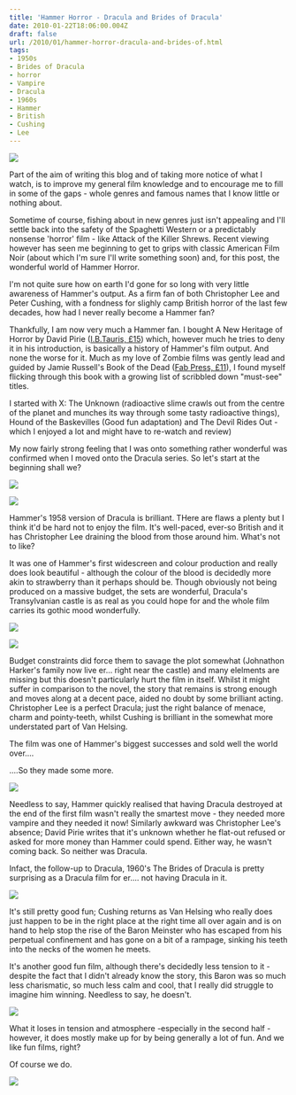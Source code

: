 ```yaml
---
title: 'Hammer Horror - Dracula and Brides of Dracula'
date: 2010-01-22T18:06:00.004Z
draft: false
url: /2010/01/hammer-horror-dracula-and-brides-of.html
tags: 
- 1950s
- Brides of Dracula
- horror
- Vampire
- Dracula
- 1960s
- Hammer
- British
- Cushing
- Lee
---
```


![](/blogspot/AVvXsEiQ8EGTxornXfn42meohJfmtn0-HZw_4N73mbEn5VCJUJs3g-v9Jp-h9t771vN-a-mTogMnvRwkP4D6DhSqzoAAJnmVJLHaO44Zqyur_elLtZFc9soHF2Zo-hdw15GffPfwNMQJKeFcCEo/s400/logo2006c.jpg)  
  
Part of the aim of writing this blog and of taking more notice of what I watch, is to improve my general film knowledge and to encourage me to fill in some of the gaps - whole genres and famous names that I know little or nothing about.  
  
Sometime of course, fishing about in new genres just isn't appealing and I'll settle back into the safety of the Spaghetti Western or a predictably nonsense 'horror' film - like Attack of the Killer Shrews. Recent viewing however has seen me beginning to get to grips with classic American Film Noir (about which I'm sure I'll write something soon) and, for this post, the wonderful world of Hammer Horror.  
  
I'm not quite sure how on earth I'd gone for so long with very little awareness of Hammer's output. As a firm fan of both Christopher Lee and Peter Cushing, with a fondness for slighly camp British horror of the last few decades, how had I never really become a Hammer fan?  
  
Thankfully, I am now very much a Hammer fan. I bought A New Heritage of Horror by David Pirie ([I.B.Tauris, £15](http://www.ibtauris.com/display.asp?K=9781845114824&sf_01=CAUTHOR&st_03=Heritage+of+horror&sf_02=CTITLE&sf_03=KEYWORD&sf_04=identifier&m=1&dc=2)) which, however much he tries to deny it in his introduction, is basically a history of Hammer's film output. And none the worse for it. Much as my love of Zombie films was gently lead and guided by Jamie Russell's Book of the Dead ([Fab Press, £11](http://www.fabpress.com/vsearch.php?CO=FAB062)), I found myself flicking through this book with a growing list of scribbled down "must-see" titles.  
  
I started with X: The Unknown (radioactive slime crawls out from the centre of the planet and munches its way through some tasty radioactive things), Hound of the Baskevilles (Good fun adaptation) and The Devil Rides Out - which I enjoyed a lot and might have to re-watch and review)  
  
My now fairly strong feeling that I was onto something rather wonderful was confirmed when I moved onto the Dracula series. So let's start at the beginning shall we?  
  
![](/blogspot/AVvXsEgykDkH0IbPfv2XZ5ggY1aaoVziye887aoiBs7CKHtrV6ofWmBj8ZSx9k1cllCP7MW2qrSI5cTEEEd_B8XKCiRD5pM0DDgMwWm9mKoxQMSv4UPZu6ONlGxQ8THkD55JvSSp1d6YdPfLvJI/s400/POSTER%20-%20DRACULA%20(C.LEE)-1.JPG)  
  
![](/blogspot/AVvXsEgjthYhhEXkGFAikcy6cHpWm_7Hfb917bG2qytqkjAfJu-rpDaXn7J2qF2zIcV7LFs4Ix_3nm34XMel_U8ynPsPbE1_rK2hLQ0RmK-QSIcG__o5nBVGc9ArcdIwxnx1shcqese9PUtGPVg/s400/drac01.jpg)  
  
Hammer's 1958 version of Dracula is brilliant. THere are flaws a plenty but I think it'd be hard not to enjoy the film. It's well-paced, ever-so British and it has Christopher Lee draining the blood from those around him. What's not to like?  
  
It was one of Hammer's first widescreen and colour production and really does look beautiful - although the colour of the blood is decidedly more akin to strawberry than it perhaps should be. Though obviously not being produced on a massive budget, the sets are wonderful, Dracula's Transylvanian castle is as real as you could hope for and the whole film carries its gothic mood wonderfully.  
  
![](/blogspot/AVvXsEjv_uwcVIlb1kY3Tg4i14_pOzwOFiPvnvtfduyn9xP50f82PwxMzz-CU9y8CcO3JK6edn5xGEFxCZ1WusNRNXGj8VaQ-tQr312-1v6pxc64Q6YzY1-SzlX7Bf8hijVSGYqqtgccmn8FCMM/s400/drac02.jpg)  
  
![](/blogspot/AVvXsEjMZ3D_C3y1sZcUZyhD5k9MzxZ265UUujHMQm5Ya2quwEctO1_ybuM8UCDNd0LRLXXTh-o6-XZpPy_zOZs1SS4RTRufTaqHfmkjze8uYqamPCMTM8VqqrJ9FcyG3etm8J9qbhnB6Ei1QEc/s400/drac03.jpg)  
  
Budget constraints did force them to savage the plot somewhat (Johnathon Harker's family now live er... right near the castle) and many elelments are missing but this doesn't particularly hurt the film in itself. Whilst it might suffer in comparison to the novel, the story that remains is strong enough and moves along at a decent pace, aided no doubt by some brilliant acting. Christopher Lee is a perfect Dracula; just the right balance of menace, charm and pointy-teeth, whilst Cushing is brilliant in the somewhat more understated part of Van Helsing.  
  
The film was one of Hammer's biggest successes and sold well the world over....  
  
....So they made some more.  
  
![](/blogspot/AVvXsEhKOYwR1HuogpUXv4EubcNZZA4lwqTVLRmAmXUdXgInaJnrypRHQpd4eeHdPO3Bik00rTjo7PK_PtrHCkPbAxOzOF2p5gDpyFQSEFDw416RtWEMb88vQE_RQU9qmRhEJPy957rXGtlhqxc/s400/brides_of_dracula_site2.jpg)  
  
Needless to say, Hammer quickly realised that having Dracula destroyed at the end of the first film wasn't really the smartest move - they needed more vampire and they needed it now! Similarly awkward was Christopher Lee's absence; David Pirie writes that it's unknown whether he flat-out refused or asked for more money than Hammer could spend. Either way, he wasn't coming back. So neither was Dracula.  
  
Infact, the follow-up to Dracula, 1960's The Brides of Dracula is pretty surprising as a Dracula film for er.... not having Dracula in it.  
  
![](/blogspot/AVvXsEgVaY14LfsmtGsPpjLwa_rdHk9xi_ofTNrIdolXKMoKnWgC99ZXmShf-uajJ2tl2bXh6kfqpqfiiftt_jz6X71seFycyCS5YPeddplS-xuKOqVLwETDZjmChW7dAIcM7wefgR_ZUnVUdWc/s400/bride01.jpg)  
  
It's still pretty good fun; Cushing returns as Van Helsing who really does just happen to be in the right place at the right time all over again and is on hand to help stop the rise of the Baron Meinster who has escaped from his perpetual confinement and has gone on a bit of a rampage, sinking his teeth into the necks of the women he meets.  
  
It's another good fun film, although there's decidedly less tension to it - despite the fact that I didn't already know the story, this Baron was so much less charismatic, so much less calm and cool, that I really did struggle to imagine him winning. Needless to say, he doesn't.  
  
![](/blogspot/AVvXsEhKk_Y38e5TPrwOXEMay1IwDR9uo8ZB93zTfPvlKg6NHB9wBH_xuR4FiSOR5nLAytC7Lne-2KFhsUWKFZYsd5rqtDxQm2IDhUbs0Y-f11sPTcM5IVZ6dtZXcwYP8mdL5fVYJJdoVtYlsHM/s400/bride02.jpg)  
  
What it loses in tension and atmosphere -especially in the second half - however, it does mostly make up for by being generally a lot of fun. And we like fun films, right?  
  
Of course we do.  
  
![](/blogspot/AVvXsEhGemSIVBbl37nNVSYOerV2KzlCSoT9019bNLOm_fVh5c_L4utK1QIdEB0d8s4k5-7UPpbuntGWxJxW5XD8_Tig80py789DOU5UBl5Or5ih7VuTlZdhRJ9tmxK9nh57fjFG9e7kmxKrz0E/s400/bride03.jpg)